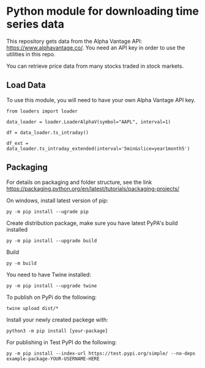 # Python module for downloading time series data
This repository gets data from the Alpha Vantage API: https://www.alphavantage.co/.
You need an API key in order to use the utilities in this repo. 

You can retrieve price data from many stocks traded in stock markets.

## Load Data
To use this module, you will need to have your own
Alpha Vantage API key.
```
from loaders import loader

data_loader = loader.LoaderAlphaV(symbol="AAPL", interval=1)

df = data_loader.ts_intraday()

df_ext = data_loader.ts_intraday_extended(interval='5min&slice=year1month5')
```

## Packaging
For details on packaging and folder structure, see the link https://packaging.python.org/en/latest/tutorials/packaging-projects/

On windows, install latest version of pip:
```
py -m pip install --ugrade pip
```
Create distribution package, make sure you have latest PyPA's build installed
```
py -m pip install --upgrade build
```
Build
```
py -m build
```
You need to have Twine installed:
```
py -m pip install --upgrade twine
```

To publish on PyPi do the following:
```
twine upload dist/*
```
Install your newly created packege with:
```
python3 -m pip install [your-package]
```


For publishing in Test PyPI do the following:
```
py -m pip install --index-url https://test.pypi.org/simple/ --no-deps example-package-YOUR-USERNAME-HERE
```


